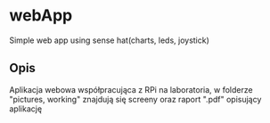 # webApp
Simple web app using sense hat(charts, leds, joystick)

## Opis
Aplikacja webowa współpracująca z RPi na laboratoria, w folderze "pictures, working" znajdują się screeny oraz raport ".pdf" opisujący aplikację
